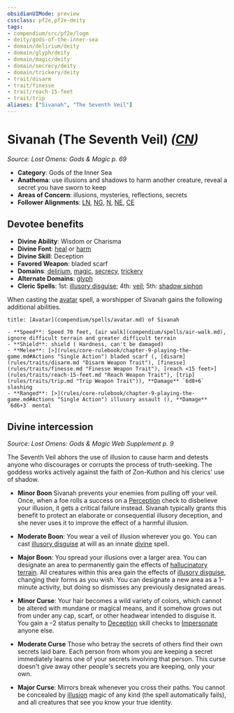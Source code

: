 ```yaml
---
obsidianUIMode: preview
cssclass: pf2e,pf2e-deity
tags:
- compendium/src/pf2e/logm
- deity/gods-of-the-inner-sea
- domain/delirium/deity
- domain/glyph/deity
- domain/magic/deity
- domain/secrecy/deity
- domain/trickery/deity
- trait/disarm
- trait/finesse
- trait/reach-15-feet
- trait/trip
aliases: ["Sivanah", "The Seventh Veil"]
---
```

# Sivanah (The Seventh Veil) *([CN](rules/traits/cn-b1.md "Chaotic Neutral Alignment Trait"))*  
*Source: Lost Omens: Gods & Magic p. 69*  

- **Category**: Gods of the Inner Sea
- **Anathema**: use illusions and shadows to harm another creature, reveal a secret you have sworn to keep
- **Areas of Concern**: illusions, mysteries, reflections, secrets
- **Follower Alignments**: [LN](rules/traits/ln-b1.md "Lawful Neutral Alignment Trait"), [NG](rules/traits/ng-b1.md "Neutral Good Alignment Trait"), [N](rules/traits/n-b1.md "Neutral Alignment Trait"), [NE](rules/traits/ne-b1.md "Neutral Evil Alignment Trait"), [CE](rules/traits/ce-b1.md "Chaotic Evil Alignment Trait")

## Devotee benefits

- **Divine Ability**: Wisdom or Charisma
- **Divine Font**: [heal](heal.md) or [harm](harm.md)
- **Divine Skill**: Deception
- **Favored Weapon**: bladed scarf
- **Domains**: [delirium](Reference/Compendium/Setting/domains.md#Delirium), [magic](Reference/Compendium/Setting/domains.md#Magic), [secrecy](Reference/Compendium/Setting/domains.md#Secrecy), [trickery](Reference/Compendium/Setting/domains.md#Trickery)
- **Alternate Domains**: [glyph](Reference/Compendium/Setting/domains.md#Glyph)
- **Cleric Spells**: 1st: [illusory disguise](illusory-disguise.md); 4th: [veil](veil.md); 5th: [shadow siphon](shadow-siphon.md)

When casting the [avatar](avatar.md) spell, a worshipper of Sivanah gains the following additional abilities.

```ad-embed-avatar
title: [Avatar](compendium/spells/avatar.md) of Sivanah

- **Speed**: Speed 70 feet, [air walk](compendium/spells/air-walk.md), ignore difficult terrain and greater difficult terrain
- **Shield**: shield ( Hardness, can't be damaged)
- **Melee**: [>](rules/core-rulebook/chapter-9-playing-the-game.md#Actions "Single Action") bladed scarf (, [disarm](rules/traits/disarm.md "Disarm Weapon Trait"), [finesse](rules/traits/finesse.md "Finesse Weapon Trait"), [reach <15 feet>](rules/traits/reach-15-feet.md "Reach Weapon Trait"), [trip](rules/traits/trip.md "Trip Weapon Trait")), **Damage** `6d8+6` slashing 
- **Ranged**: [>](rules/core-rulebook/chapter-9-playing-the-game.md#Actions "Single Action") illusory assault (), **Damage** `6d6+3` mental 
```

## Divine intercession
*Source: Lost Omens: Gods & Magic Web Supplement p. 9*

The Seventh Veil abhors the use of illusion to cause harm and detests anyone who discourages or corrupts the process of truth-seeking. The goddess works actively against the faith of Zon-Kuthon and his clerics' use of shadow.

- **Minor Boon** Sivanah prevents your enemies from pulling off your veil. Once, when a foe rolls a success on a [Perception](skills.md#Perception) check to disbelieve your illusion, it gets a critical failure instead. Sivanah typically grants this benefit to protect an elaborate or consequential illusory deception, and she never uses it to improve the effect of a harmful illusion.
- **Moderate Boon**: You wear a veil of illusion wherever you go. You can cast [illusory disguise](illusory-disguise.md) at will as an innate [divine](divine.md "Divine Tradition Trait") spell.
- **Major Boon**: You spread your illusions over a larger area. You can designate an area to permanently gain the effects of [hallucinatory terrain](hallucinatory-terrain.md). All creatures within this area gain the effects of [illusory disguise](illusory-disguise.md), changing their forms as you wish. You can designate a new area as a 1-minute activity, but doing so dismisses any previously designated areas.

- **Minor Curse**: Your hair becomes a wild variety of colors, which cannot be altered with mundane or magical means, and it somehow grows out from under any cap, scarf, or other headwear intended to disguise it. You gain a –2 status penalty to [Deception](skills.md#Deception) skill checks to [Impersonate](impersonate.md) anyone else.
- **Moderate Curse** Those who betray the secrets of others find their own secrets laid bare. Each person from whom you are keeping a secret immediately learns one of your secrets involving that person. This curse doesn't give away other people's secrets you are keeping, only your own.
- **Major Curse**: Mirrors break whenever you cross their paths. You cannot be concealed by [illusion](illusion.md "Illusion School Trait") magic of any kind (the spell automatically fails), and all creatures that see you know your true identity.